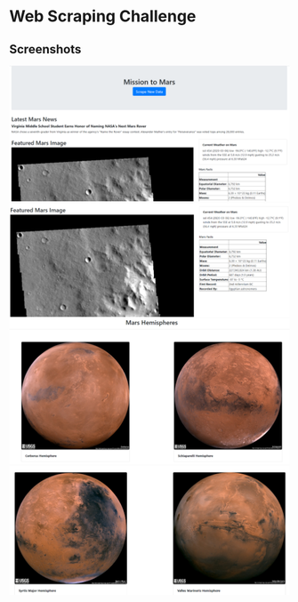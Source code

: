 # Web Scraping Challenge

## Screenshots

![Screenshot 1](./Missions_to_Mars/screenshots/screenshot1.PNG)
![Screenshot 2](./Missions_to_Mars/screenshots/screenshot2.PNG)
![Screenshot 3](./Missions_to_Mars/screenshots/screenshot3.PNG)
![Screenshot 4](./Missions_to_Mars/screenshots/screenshot4.PNG)